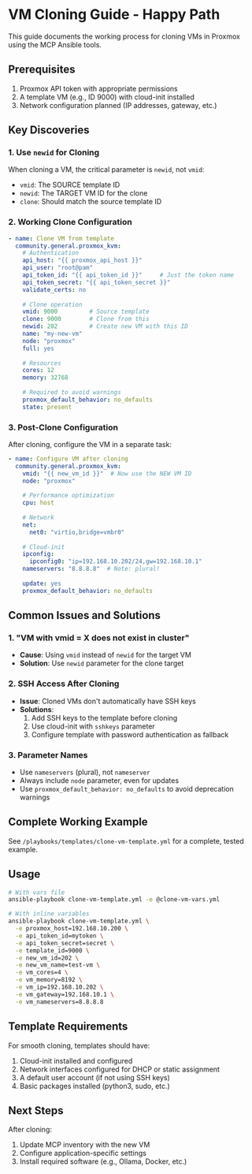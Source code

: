 # VM Cloning Guide - Happy Path

This guide documents the working process for cloning VMs in Proxmox using the MCP Ansible tools.

## Prerequisites

1. Proxmox API token with appropriate permissions
2. A template VM (e.g., ID 9000) with cloud-init installed
3. Network configuration planned (IP addresses, gateway, etc.)

## Key Discoveries

### 1. Use `newid` for Cloning
When cloning a VM, the critical parameter is `newid`, not `vmid`:
- `vmid`: The SOURCE template ID
- `newid`: The TARGET VM ID for the clone
- `clone`: Should match the source template ID

### 2. Working Clone Configuration

```yaml
- name: Clone VM from template
  community.general.proxmox_kvm:
    # Authentication
    api_host: "{{ proxmox_api_host }}"
    api_user: "root@pam"
    api_token_id: "{{ api_token_id }}"     # Just the token name
    api_token_secret: "{{ api_token_secret }}"
    validate_certs: no
    
    # Clone operation
    vmid: 9000         # Source template
    clone: 9000        # Clone from this
    newid: 202         # Create new VM with this ID
    name: "my-new-vm"
    node: "proxmox"
    full: yes
    
    # Resources
    cores: 12
    memory: 32768
    
    # Required to avoid warnings
    proxmox_default_behavior: no_defaults
    state: present
```

### 3. Post-Clone Configuration

After cloning, configure the VM in a separate task:

```yaml
- name: Configure VM after cloning
  community.general.proxmox_kvm:
    vmid: "{{ new_vm_id }}"  # Now use the NEW VM ID
    node: "proxmox"
    
    # Performance optimization
    cpu: host
    
    # Network
    net:
      net0: "virtio,bridge=vmbr0"
      
    # Cloud-init
    ipconfig:
      ipconfig0: "ip=192.168.10.202/24,gw=192.168.10.1"
    nameservers: "8.8.8.8"  # Note: plural!
    
    update: yes
    proxmox_default_behavior: no_defaults
```

## Common Issues and Solutions

### 1. "VM with vmid = X does not exist in cluster"
- **Cause**: Using `vmid` instead of `newid` for the target VM
- **Solution**: Use `newid` parameter for the clone target

### 2. SSH Access After Cloning
- **Issue**: Cloned VMs don't automatically have SSH keys
- **Solutions**:
  1. Add SSH keys to the template before cloning
  2. Use cloud-init with `sshkeys` parameter
  3. Configure template with password authentication as fallback

### 3. Parameter Names
- Use `nameservers` (plural), not `nameserver`
- Always include `node` parameter, even for updates
- Use `proxmox_default_behavior: no_defaults` to avoid deprecation warnings

## Complete Working Example

See `/playbooks/templates/clone-vm-template.yml` for a complete, tested example.

## Usage

```bash
# With vars file
ansible-playbook clone-vm-template.yml -e @clone-vm-vars.yml

# With inline variables
ansible-playbook clone-vm-template.yml \
  -e proxmox_host=192.168.10.200 \
  -e api_token_id=mytoken \
  -e api_token_secret=secret \
  -e template_id=9000 \
  -e new_vm_id=202 \
  -e new_vm_name=test-vm \
  -e vm_cores=4 \
  -e vm_memory=8192 \
  -e vm_ip=192.168.10.202 \
  -e vm_gateway=192.168.10.1 \
  -e vm_nameservers=8.8.8.8
```

## Template Requirements

For smooth cloning, templates should have:
1. Cloud-init installed and configured
2. Network interfaces configured for DHCP or static assignment
3. A default user account (if not using SSH keys)
4. Basic packages installed (python3, sudo, etc.)

## Next Steps

After cloning:
1. Update MCP inventory with the new VM
2. Configure application-specific settings
3. Install required software (e.g., Ollama, Docker, etc.)